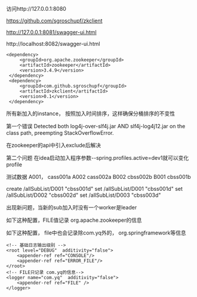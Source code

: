 
访问http://127.0.0.1:8080

https://github.com/sgroschupf/zkclient

http://127.0.0.1:8081/swagger-ui.html

http://localhost:8082/swagger-ui.html
```
<dependency>
     <groupId>org.apache.zookeeper</groupId>
     <artifactId>zookeeper</artifactId>
     <version>3.4.9</version>
 </dependency>
 <dependency>
     <groupId>com.github.sgroschupf</groupId>
     <artifactId>zkclient</artifactId>
     <version>0.1</version>
 </dependency>
```

所有新加入的instance， 按照加入时间排序，这样确保分桶排序的不变性




第一个错误
Detected both log4j-over-slf4j.jar AND slf4j-log4j12.jar on the class path, preempting StackOverflowError.

在zookeeper的api中引入exclude后解决

第二个问题
在idea启动加入程序参数--spring.profiles.active=dev1就可以变化profile

测试数据
A001，  cass001a
A002    cass002a
B002    cbss002b
B001    cbss001b

create /allSubList/D001 "cbss001d"
set /allSubList/D001 "cbss001d"
set /allSubList/D002 "cbss002d"
set /allSubList/D003 "cbss003d"

出现新问题，当新的sub加入时没有一个worker是leader

如下这种配置，FILE值记录 org.apache.zookeeper的信息
    <!-- 基础日志输出级别 -->
    <root level="DEBUG"  additivity="false">
        <appender-ref ref="CONSOLE"/>
        <appender-ref ref="ERROR_FILE"/>
    </root>
    <!-- FILE只记录 org.apache.zookeeper的信息-->
    <logger name="org.apache.zookeeper"  additivity="false">
        <appender-ref ref="FILE" />
    </logger>
    
    
如下这种配置， file中也会记录除com.yq外的， org.springframework等信息
    <logger name="org.springframework" level="INFO" />
    <logger name="org.apache.zookeeper" level="DEBUG" />
    <logger name="org.apache.curator" level="INFO" />

    <!-- 基础日志输出级别 -->
    <root level="DEBUG"  additivity="false">
        <appender-ref ref="CONSOLE"/>
        <appender-ref ref="ERROR_FILE"/>
    </root>
    <!-- FILE只记录 com.yq的信息-->
    <logger name="com.yq"  additivity="false">
        <appender-ref ref="FILE" />
    </logger>